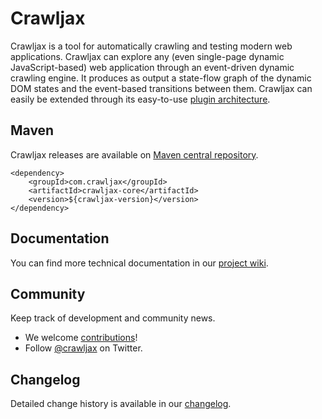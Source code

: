 Crawljax 
========

Crawljax is a tool for automatically crawling and testing modern web applications. 
Crawljax can explore any (even single-page dynamic JavaScript-based) web application through an event-driven dynamic crawling engine.
It produces as output a state-flow graph of the dynamic DOM states and the event-based transitions between them.
Crawljax can easily be extended through its easy-to-use [plugin architecture](https://github.com/crawljax/crawljax/wiki/Writing-a-plugin).

Maven
-----
Crawljax releases are available on [Maven central repository](https://central.sonatype.com/search?smo=true&q=crawljax).

	<dependency>
	    <groupId>com.crawljax</groupId>
	    <artifactId>crawljax-core</artifactId>
	    <version>${crawljax-version}</version>
	</dependency>

Documentation
-------------

You can find more technical documentation in our [project wiki](https://github.com/crawljax/crawljax/wiki/). 


Community
---------

Keep track of development and community news.

* We welcome [contributions](https://github.com/crawljax/crawljax/blob/master/CONTRIBUTING.md)!
* Follow [@crawljax](https://twitter.com/crawljax) on Twitter.


Changelog
---------

Detailed change history is available in our [changelog](https://github.com/crawljax/crawljax/blob/master/CHANGELOG.md).
